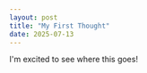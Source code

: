 ```yaml
---
layout: post
title: "My First Thought"
date: 2025-07-13
---
```


I'm excited to see where this goes!
